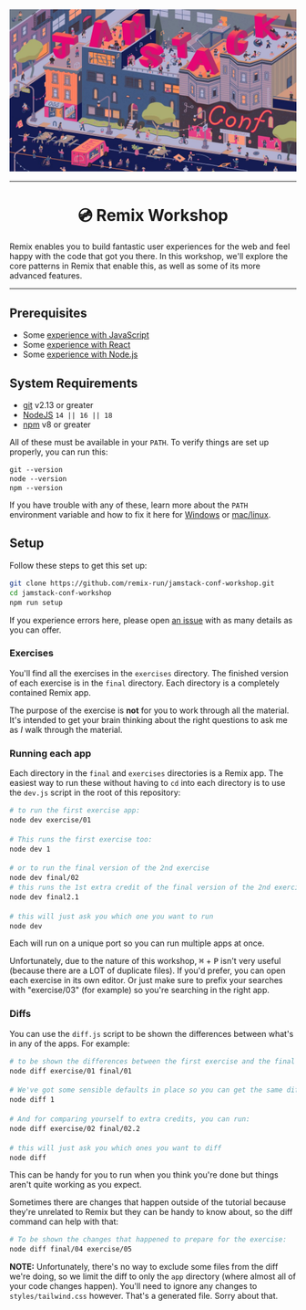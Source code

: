 <div>
  <img src="jamstack.jpeg" alt="JamStack Conf" />
  <hr />
  <h1 align="center">💿 Remix Workshop</h1>
  <p>
    Remix enables you to build fantastic user experiences for the web and feel
    happy with the code that got you there. In this workshop, we'll explore
    the core patterns in Remix that enable this, as well as some of its more
    advanced features.
  </p>
</div>

<hr />

## Prerequisites

- Some
  [experience with JavaScript](https://kentcdodds.com/blog/javascript-to-know-for-react)
- Some [experience with React](https://kcd.im/beginner-react)
- Some [experience with Node.js](https://nodejs.dev/learn)

## System Requirements

- [git][git] v2.13 or greater
- [NodeJS][node] `14 || 16 || 18`
- [npm][npm] v8 or greater

All of these must be available in your `PATH`. To verify things are set up
properly, you can run this:

```shell
git --version
node --version
npm --version
```

If you have trouble with any of these, learn more about the `PATH` environment
variable and how to fix it here for [Windows][win-path] or
[mac/linux][mac-path].

## Setup

Follow these steps to get this set up:

```sh
git clone https://github.com/remix-run/jamstack-conf-workshop.git
cd jamstack-conf-workshop
npm run setup
```

If you experience errors here, please open [an issue][issue] with as many
details as you can offer.

### Exercises

You'll find all the exercises in the `exercises` directory. The finished version
of each exercise is in the `final` directory. Each directory is a completely
contained Remix app.

The purpose of the exercise is **not** for you to work through all the material.
It's intended to get your brain thinking about the right questions to ask me as
_I_ walk through the material.

### Running each app

Each directory in the `final` and `exercises` directories is a Remix app. The
easiest way to run these without having to `cd` into each directory is to use
the `dev.js` script in the root of this repository:

```sh
# to run the first exercise app:
node dev exercise/01

# This runs the first exercise too:
node dev 1

# or to run the final version of the 2nd exercise
node dev final/02
# this runs the 1st extra credit of the final version of the 2nd exercise
node dev final2.1

# this will just ask you which one you want to run
node dev
```

Each will run on a unique port so you can run multiple apps at once.

Unfortunately, due to the nature of this workshop, <kbd>⌘</kbd> + <kbd>P</kbd>
isn't very useful (because there are a LOT of duplicate files). If you'd prefer,
you can open each exercise in its own editor. Or just make sure to prefix your
searches with "exercise/03" (for example) so you're searching in the right app.

### Diffs

You can use the `diff.js` script to be shown the differences between what's in
any of the apps. For example:

```sh
# to be shown the differences between the first exercise and the final version:
node diff exercise/01 final/01

# We've got some sensible defaults in place so you can get the same diff as above with:
node diff 1

# And for comparing yourself to extra credits, you can run:
node diff exercise/02 final/02.2

# this will just ask you which ones you want to diff
node diff
```

This can be handy for you to run when you think you're done but things aren't
quite working as you expect.

Sometimes there are changes that happen outside of the tutorial because they're
unrelated to Remix but they can be handy to know about, so the diff command can
help with that:

```sh
# To be shown the changes that happened to prepare for the exercise:
node diff final/04 exercise/05
```

**NOTE:** Unfortunately, there's no way to exclude some files from the diff
we're doing, so we limit the diff to only the `app` directory (where almost all
of your code changes happen). You'll need to ignore any changes to
`styles/tailwind.css` however. That's a generated file. Sorry about that.

<!-- prettier-ignore-start -->
[npm]: https://www.npmjs.com/
[node]: https://nodejs.org
[git]: https://git-scm.com/
[build-badge]: https://img.shields.io/github/workflow/status/remix-run/jamstack-conf-workshop/%E2%9C%85%20Validate/main?logo=github&style=flat-square
[build]: https://github.com/remix-run/jamstack-conf-workshop/actions?query=workflow%3Avalidate
[license-badge]: https://img.shields.io/badge/license-GPL%203.0%20License-blue.svg?style=flat-square
[license]: https://github.com/remix-run/jamstack-conf-workshop/blob/main/LICENSE.md
[win-path]: https://www.howtogeek.com/118594/how-to-edit-your-system-path-for-easy-command-line-access/
[mac-path]: http://stackoverflow.com/a/24322978/971592
[issue]: https://github.com/remix-run/jamstack-conf-workshop/issues/new
<!-- prettier-ignore-end -->
